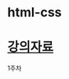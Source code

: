 # html-css
# [강의자료](https://univrse.notion.site/25-Spring-1aa512d03c4780208c4cde20ecf0762e?pvs=4)
1주차

